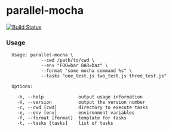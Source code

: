 # parallel-mocha


[![Build Status](https://travis-ci.org/gaye/parallel-mocha.png?branch=master)](https://travis-ci.org/gaye/parallel-mocha)

### Usage

```
  Usage: parallel-mocha \
             --cwd /path/to/cwd \
             --env "FOO=bar BAR=baz" \
             --format "some mocha command %s" \
             --tasks "one_test.js two_test.js three_test.js"

  Options:

    -h, --help             output usage information
    -V, --version          output the version number
    -c, --cwd [cwd]        directory to execute tasks
    -e, --env [env]        environment variables
    -f, --format [format]  template for tasks
    -t, --tasks [tasks]    list of tasks

```
